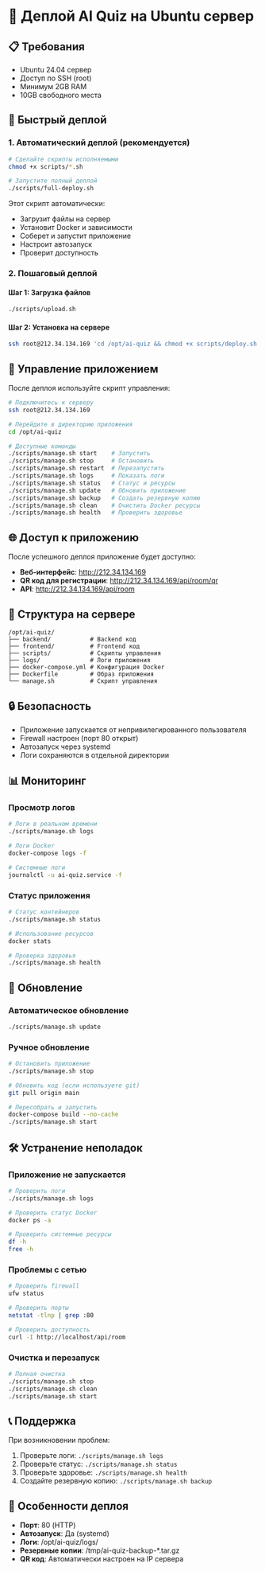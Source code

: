 # 🚀 Деплой AI Quiz на Ubuntu сервер

## 📋 Требования

- Ubuntu 24.04 сервер
- Доступ по SSH (root)
- Минимум 2GB RAM
- 10GB свободного места

## 🎯 Быстрый деплой

### 1. Автоматический деплой (рекомендуется)

```bash
# Сделайте скрипты исполняемыми
chmod +x scripts/*.sh

# Запустите полный деплой
./scripts/full-deploy.sh
```

Этот скрипт автоматически:
- Загрузит файлы на сервер
- Установит Docker и зависимости
- Соберет и запустит приложение
- Настроит автозапуск
- Проверит доступность

### 2. Пошаговый деплой

#### Шаг 1: Загрузка файлов
```bash
./scripts/upload.sh
```

#### Шаг 2: Установка на сервере
```bash
ssh root@212.34.134.169 'cd /opt/ai-quiz && chmod +x scripts/deploy.sh && ./scripts/deploy.sh'
```

## 🔧 Управление приложением

После деплоя используйте скрипт управления:

```bash
# Подключитесь к серверу
ssh root@212.34.134.169

# Перейдите в директорию приложения
cd /opt/ai-quiz

# Доступные команды
./scripts/manage.sh start    # Запустить
./scripts/manage.sh stop     # Остановить
./scripts/manage.sh restart  # Перезапустить
./scripts/manage.sh logs     # Показать логи
./scripts/manage.sh status   # Статус и ресурсы
./scripts/manage.sh update   # Обновить приложение
./scripts/manage.sh backup   # Создать резервную копию
./scripts/manage.sh clean    # Очистить Docker ресурсы
./scripts/manage.sh health   # Проверить здоровье
```

## 🌐 Доступ к приложению

После успешного деплоя приложение будет доступно:

- **Веб-интерфейс**: http://212.34.134.169
- **QR код для регистрации**: http://212.34.134.169/api/room/qr
- **API**: http://212.34.134.169/api/room

## 📁 Структура на сервере

```
/opt/ai-quiz/
├── backend/           # Backend код
├── frontend/          # Frontend код
├── scripts/           # Скрипты управления
├── logs/              # Логи приложения
├── docker-compose.yml # Конфигурация Docker
├── Dockerfile         # Образ приложения
└── manage.sh          # Скрипт управления
```

## 🔒 Безопасность

- Приложение запускается от непривилегированного пользователя
- Firewall настроен (порт 80 открыт)
- Автозапуск через systemd
- Логи сохраняются в отдельной директории

## 📊 Мониторинг

### Просмотр логов
```bash
# Логи в реальном времени
./scripts/manage.sh logs

# Логи Docker
docker-compose logs -f

# Системные логи
journalctl -u ai-quiz.service -f
```

### Статус приложения
```bash
# Статус контейнеров
./scripts/manage.sh status

# Использование ресурсов
docker stats

# Проверка здоровья
./scripts/manage.sh health
```

## 🔄 Обновление

### Автоматическое обновление
```bash
./scripts/manage.sh update
```

### Ручное обновление
```bash
# Остановить приложение
./scripts/manage.sh stop

# Обновить код (если используете git)
git pull origin main

# Пересобрать и запустить
docker-compose build --no-cache
./scripts/manage.sh start
```

## 🛠️ Устранение неполадок

### Приложение не запускается
```bash
# Проверить логи
./scripts/manage.sh logs

# Проверить статус Docker
docker ps -a

# Проверить системные ресурсы
df -h
free -h
```

### Проблемы с сетью
```bash
# Проверить firewall
ufw status

# Проверить порты
netstat -tlnp | grep :80

# Проверить доступность
curl -I http://localhost/api/room
```

### Очистка и перезапуск
```bash
# Полная очистка
./scripts/manage.sh stop
./scripts/manage.sh clean
./scripts/manage.sh start
```

## 📞 Поддержка

При возникновении проблем:

1. Проверьте логи: `./scripts/manage.sh logs`
2. Проверьте статус: `./scripts/manage.sh status`
3. Проверьте здоровье: `./scripts/manage.sh health`
4. Создайте резервную копию: `./scripts/manage.sh backup`

## 🎯 Особенности деплоя

- **Порт**: 80 (HTTP)
- **Автозапуск**: Да (systemd)
- **Логи**: /opt/ai-quiz/logs/
- **Резервные копии**: /tmp/ai-quiz-backup-*.tar.gz
- **QR код**: Автоматически настроен на IP сервера 